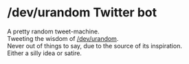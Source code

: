 # /dev/urandom Twitter bot
A pretty random tweet-machine.  
Tweeting the wisdom of [/dev/urandom](http://linux.die.net/man/4/urandom).  
Never out of things to say, due to the source of its inspiration.  
Either a silly idea or satire.
